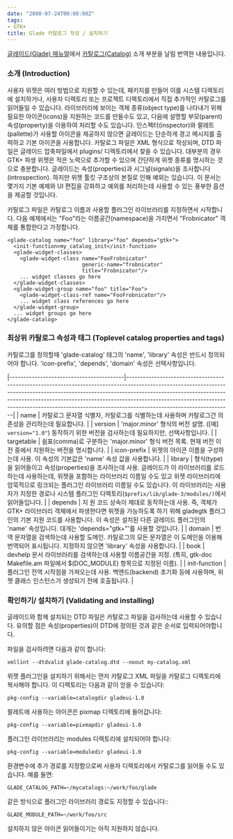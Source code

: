 ```yaml
---
date: "2008-07-24T00:00:00Z"
tags:
- GTK+
title: Glade 카탈로그 작성 / 설치하기
---
```


[글레이드(Glade) 매뉴얼](http://glade.gnome.org/docs/index.html)에서 [카탈로그(Catalog)](http://glade.gnome.org/docs/catalog.html) 소개 부분을 날림 번역한 내용입니다.

### 소개 (Introduction)

사용자 위젯은 여러 방법으로 지원할 수 있는데, 패키지를 만들어 이를 시스템 디렉토리에 설치하거나, 사용자 디렉토리 또는 프로젝트 디렉토리에서 직접 추가적인 카탈로그를 읽어들일 수 있습니다. 라이브러리에 보이는 객체 종류(object type)를 나타내기 위해 필요한 아이콘(icons)을 지원하는 코드를 만들수도 있고, 다음에 설명할 부모(parent) 속성(property)을 이용하여 처리할 수도 있습니다. 인스펙터(inspector)와 팔레트(pallette)가 사용할 아이콘을 제공하지 않으면 글레이드는 단순하게 경고 메시지를 출력하고 기본 아이콘을 사용합니다. 카탈로그 파일은 XML 형식으로 작성되며, DTD 파일은 글레이드 압축파일에서 plugins/ 디렉토리에서 찾을 수 있습니다.
 대부분의 경우 GTK+ 파생 위젯은 적은 노력으로 추가할 수 있으며 간단하게 위젯 종류를 명시하는 것으로 충분합니다. 글레이드는 속성(properties)과 시그널(signals)을 조사합니다(introspection). 하지만 위젯 툴킷 구조상의 본질로 인해 예외는 있습니다. 이 문서는 몇가지 기본 예제와 UI 편집을 강화하고 예외를 처리하는데 사용할 수 있는 풍부한 옵션을 제공할 것입니다.

카탈로그 파일은 카탈로그 이름과 사용할 플러그인 라이브러리를 지정하면서 시작합니다. 다음 예제에서는 "Foo"라는 이름공간(namespace)을 가지면서 "Frobnicator" 객체를 통합한다고 가정합니다.

    <glade-catalog name="foo" library="foo" depends="gtk+">
      <init-function>my_catalog_init</init-function>
      <glade-widget-classes>
        <glade-widget-class name="FooFrobnicator"
                            generic-name="frobnicator"
                            title="Frobnicator"/>
        ... widget classes go here
      </glade-widget-classes>
      <glade-widget-group name="foo" title="Foo">
        <glade-widget-class-ref name="FooFrobnicator"/>
        ... widget class references go here
      </glade-widget-group>
      ... widget groups go here
    </glade-catalog>

### 최상위 카탈로그 속성과 태그 (Toplevel catalog properties and tags)

카탈로그를 정의할때 'glade-catalog' 태그의 'name', 'library' 속성은 반드시 정의되어야 합니다. 'icon-prefix', 'depends', 'domain' 속성은 선택사항입니다.

|-----------------------------------------|-------------------------------------------------------------------------------------------------------------------------------------------------------------------------------------------------------------------------------------------------------------------------------------------------------------------------------------------------------------|
| <span class="term">name</span>          | 카탈로그 문자열 식별자, 카탈로그를 식별하는데 사용하며 카탈로그간 의존성을 관리하는데 필요합니다.                                                                                                                                                                                                                                                           |
| <span class="term">version</span>       | 'major.minor' 형식의 버전 설명. ([예] `version="1.0"`) 동작하기 위한 버전을 검사하는데 필요하지만, 선택사항입니다.                                                                                                                                                                                                                                          |
| <span class="term">targetable</span>    | 쉼표(comma)로 구분하는 'major.minor' 형식 버전 목록. 현재 버전 이전 중에서 지원하는 버전을 명시합니다.                                                                                                                                                                                                                                                      |
| <span class="term">icon-prefix</span>   | 위젯의 아이콘 이름을 구성하는데 사용. 이 속성의 기본값은 'name' 속성 값을 사용합니다.                                                                                                                                                                                                                                                                       |
| <span class="term">library</span>       | 형식(type)을 읽어들이고 속성(properties)을 조사하는데 사용. 글레이드가 이 라이브러리를 로드하는데 사용하는데, 위젯을 포함하는 라이브러리 이름일 수도 있고 위젯 라이브러리에 암묵적으로 링크되는 플러그인 라이브러리 이름일 수도 있습니다. 이 라이브러리는 사용자가 지정한 경로나 시스템 플러그인 디렉토리(`$prefix/lib/glade-3/modules/)`에서 읽어들입니다. |
| <span class="term">depends</span>       | 지 원 코드 상속이 제대로 동작하는데 사용. 즉, 객체가 GTK+ 라이브러리 객체에서 파생한다면 위젯을 가능하도록 하기 위해 gladegtk 플러그인의 기본 지원 코드를 사용합니다. 이 속성은 설치된 다른 글레이드 플러그인의 'name' 속성입니다. 대개는 'depends="gtk+"'를 사용할 것입니다.                                                                               |
| <span class="term">domain</span>        | 번역 문자열을 검색하는데 사용할 도메인. 카탈로그의 모든 문자열은 이 도메인을 이용해 번역되어 표시됩니다. 지정하지 않으면 'library' 속성을 사용합니다.                                                                                                                                                                                                       |
| <span class="term">book</span>          | devhelp 문서 라이브러리를 검색하는데 사용할 이름공간을 지정. (특히, gtk-doc Makefile.am 파일에서 $(DOC\_MODULE) 항목으로 지정된 이름).                                                                                                                                                                                                                      |
| <span class="term">init-function</span> | 플러그인 전역 시작점을 가져오는데 사용. 백엔드(backend) 초기화 등에 사용하며, 위젯 클래스 인스턴스가 생성되기 전에 호출됩니다.                                                                                                                                                                                                                              |

### 확인하기/ 설치하기 (Validating and installing)

글레이드와 함께 설치되는 DTD 파일은 카탈로그 파일을 검사하는데 사용할 수 있습니다. 유의할 점은 속성(properties)이 DTD에 정의된 것과 같은 순서로 입력되어야합니다.

파일을 검사하려면 다음과 같이 합니다:

    xmllint --dtdvalid glade-catalog.dtd --noout my-catalog.xml

위젯 플러그인을 설치하기 위해서는 먼저 카탈로그 XML 파일을 카탈로그 디렉토리에 복사해야 합니다. 이 디렉토리는 다음과 같이 얻을 수 있습니다:

    pkg-config --variable=catalogdir gladeui-1.0

팔레트에 사용하는 아이콘은 pixmap 디렉토리에 들어갑니다:

    pkg-config --variable=pixmapdir gladeui-1.0

플러그인 라이브러리는 modules 디렉토리에 설치되어야 합니다:

    pkg-config --variable=moduledir gladeui-1.0

환경변수에 추가 경로를 지정함으로써 사용자 디렉토리에서 카탈로그를 읽어들 수도 있습니다. 예를 들면:

    GLADE_CATALOG_PATH=~/mycatalogs:~/work/foo/glade

같은 방식으로 플러그인 라이브러리 경로도 지정할 수 있습니다::

    GLADE_MODULE_PATH=~/work/foo/src

설치하지 않은 아이콘 읽어들이기는 아직 지원하지 않습니다.
